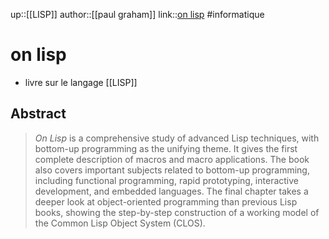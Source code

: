 up::[[LISP]]
author::[[paul graham]]
link::[on lisp](http://www.paulgraham.com/onlisp.html)
#informatique 
# on lisp
 - livre sur le langage [[LISP]]

## Abstract

> _On Lisp_ is a comprehensive study of advanced Lisp techniques, with bottom-up programming as the unifying theme. It gives the first complete description of macros and macro applications. The book also covers important subjects related to bottom-up programming, including functional programming, rapid prototyping, interactive development, and embedded languages. The final chapter takes a deeper look at object-oriented programming than previous Lisp books, showing the step-by-step construction of a working model of the Common Lisp Object System (CLOS).



